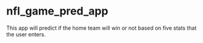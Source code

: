 # nfl_game_pred_app

This app will predict if the home team will win or not based on five stats that the user enters.